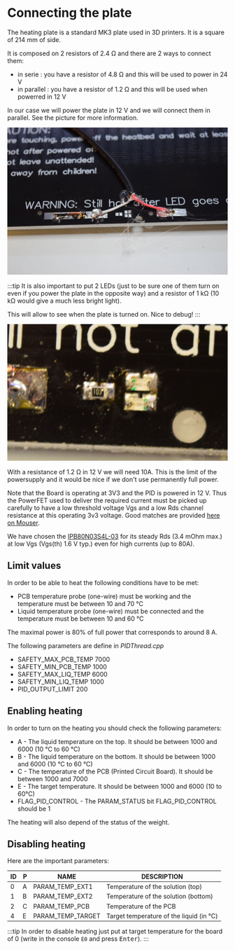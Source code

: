 # Connecting the plate

The heating plate is a standard MK3 plate used in 3D printers. It is a square of 214 mm of side.

It is composed on 2 resistors of 2.4 Ω and there are 2 ways to connect them:

- in serie : you have a resistor of 4.8 Ω and this will be used to power in 24 V
- in parallel : you have a resistor of 1.2 Ω and this will be used when powerred in 12 V

In our case we will power the plate in 12 V and we will connect them in parallel. See the picture for more information.

![connection.jpg](connection.jpg)

:::tip
It is also important to put 2 LEDs (just to be sure one of them turn on even if you power the plate in the opposite way)
and a resistor of 1 kΩ (10 kΩ would give a much less bright light).

This will allow to see when the plate is turned on. Nice to debug!
:::

![leds.jpg](leds.jpg)

With a resistance of 1.2 Ω in 12 V we will need 10A. This is the limit of the powersupply and it would be nice if
we don't use permanently full power.

Note that the Board is operating at 3V3 and the PID is powered in 12 V. Thus the PowerFET used to deliver the required
current must be picked up carefully to have a low threshold voltage Vgs and a low Rds channel resistance at this
operating 3v3 voltage. Good matches are provided [here on Mouser](http://www.mouser.ch/Semiconductors/Discrete-Semiconductors/Transistors/MOSFET/_/N-ax1sf?P=1z0yra8Z1z0y182Z1z0z7ptZ1yzxnagZ1yw76g4Z1yw76ckZ1yw76gb&Rl=ax1sfZgjdhsdZ1yjepp1Z1yjenlnSGTax1sfZgjdhp3Z1yw78huZ1y9kq41SGT&Keyword=MOSFET&OrgTerm=mosfet&FS=True&Ns=Pricing|0).

We have chosen the [IPB80N03S4L-03](https://www.infineon.com/dgdl/Infineon-IPB80N03S4L-03-DataSheet-v02_01-EN.pdf?fileId=5546d4626cb27db2016ccd4c03921b4c) for its steady Rds (3.4 mOhm max.) at low Vgs (Vgs(th) 1.6 V typ.) even for high currents (up to 80A).

## Limit values

In order to be able to heat the following conditions have to be met:

- PCB temperature probe (one-wire) must be working and the temperature must be between 10 and 70 °C
- Liquid temperature probe (one-wire) must be connected and the temperature must be between 10 and 60 °C

The maximal power is 80% of full power that corresponds to around 8 A.

The following parameters are define in _PIDThread.cpp_

- SAFETY_MAX_PCB_TEMP 7000
- SAFETY_MIN_PCB_TEMP 1000
- SAFETY_MAX_LIQ_TEMP 6000
- SAFETY_MIN_LIQ_TEMP 1000
- PID_OUTPUT_LIMIT 200

## Enabling heating

In order to turn on the heating you should check the following parameters:

- A - The liquid temperature on the top. It should be between 1000 and 6000 (10 °C to 60 °C)
- B - The liquid temperature on the bottom. It should be between 1000 and 6000 (10 °C to 60 °C)
- C - The temperature of the PCB (Printed Circuit Board). It should be between 1000 and 7000
- E - The target temperature. It should be between 1000 and 6000 (10 to 60°C)
- FLAG_PID_CONTROL - The PARAM_STATUS bit FLAG_PID_CONTROL should be 1

The heating will also depend of the status of the weight.

## Disabling heating

Here are the important parameters:

| ID  | P   | NAME                          | DESCRIPTION                                                         |
| --- | --- | ----------------------------- | ------------------------------------------------------------------- |
| 0   | A   | PARAM_TEMP_EXT1               | Temperature of the solution (top)                                   |
| 1   | B   | PARAM_TEMP_EXT2               | Temperature of the solution (bottom)                                |
| 2   | C   | PARAM_TEMP_PCB                | Temperature of the PCB                                              |
| 4   | E   | PARAM_TEMP_TARGET             | Target temperature of the liquid (in °C)                            |

:::tip
In order to disable heating just put at target temperature for the board of 0 (write in the console `E0` and press <kbd>Enter</kbd>).
:::

